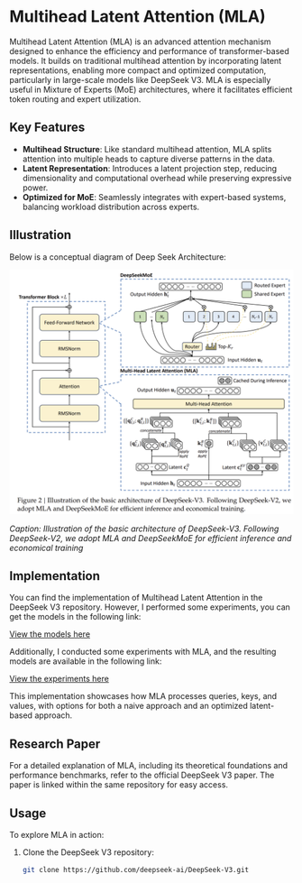 # Multihead Latent Attention (MLA)

Multihead Latent Attention (MLA) is an advanced attention mechanism designed to enhance the efficiency and performance of transformer-based models. It builds on traditional multihead attention by incorporating latent representations, enabling more compact and optimized computation, particularly in large-scale models like DeepSeek V3. MLA is especially useful in Mixture of Experts (MoE) architectures, where it facilitates efficient token routing and expert utilization.

## Key Features
- **Multihead Structure**: Like standard multihead attention, MLA splits attention into multiple heads to capture diverse patterns in the data.
- **Latent Representation**: Introduces a latent projection step, reducing dimensionality and computational overhead while preserving expressive power.
- **Optimized for MoE**: Seamlessly integrates with expert-based systems, balancing workload distribution across experts.

## Illustration
Below is a conceptual diagram of Deep Seek Architecture:

![MLA Diagram](https://github.com/MiguelBenalcazar/miguelbenalcazar.github.io/blob/main/images/Screenshot%202025-03-27%20182912.png)

*Caption: Illustration of the basic architecture of DeepSeek-V3. Following DeepSeek-V2, we
adopt MLA and DeepSeekMoE for efficient inference and economical training*


## Implementation
You can find the implementation of Multihead Latent Attention in the DeepSeek V3 repository. However, I performed some experiments, you can get the models in the following link:

[View the models here](https://github.com/MiguelBenalcazar/research/tree/main/models)

Additionally, I conducted some experiments with MLA, and the resulting models are available in the following link:

[View the experiments here](https://github.com/MiguelBenalcazar/research/tree/main/MLA_deepSeek)


This implementation showcases how MLA processes queries, keys, and values, with options for both a naive approach and an optimized latent-based approach.

## Research Paper
For a detailed explanation of MLA, including its theoretical foundations and performance benchmarks, refer to the official DeepSeek V3 paper. The paper is linked within the same repository for easy access.

## Usage
To explore MLA in action:
1. Clone the DeepSeek V3 repository:  
   ```bash
   git clone https://github.com/deepseek-ai/DeepSeek-V3.git
